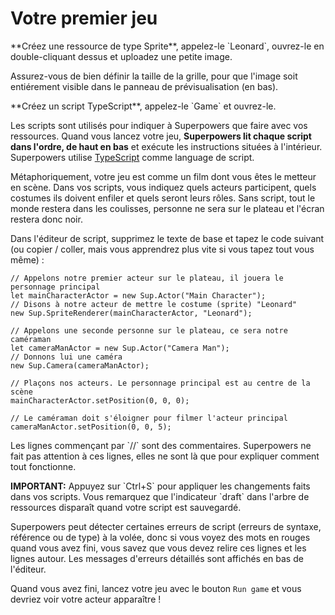 # Votre premier jeu

<div class="action">
  <p>**Créez une ressource de type Sprite**, appelez-le `Leonard`, ouvrez-le en double-cliquant dessus et uploadez une petite image.  
</div>

Assurez-vous de bien définir la taille de la grille, pour que l'image soit entiérement visible dans le panneau de prévisualisation (en bas).

<div class="action">
  <p>**Créez un script TypeScript**, appelez-le `Game` et ouvrez-le.
</div>

Les scripts sont utilisés pour indiquer à Superpowers que faire avec vos ressources. Quand vous lancez votre jeu, **Superpowers lit chaque script dans l'ordre, de haut en bas** et exécute les instructions situées à l'intérieur. Superpowers utilise <a href="http://www.typescriptlang.org/" target="_blank">TypeScript</a> comme language de script.

Métaphoriquement, votre jeu est comme un film dont vous êtes le metteur en scène. Dans vos scripts, vous indiquez quels acteurs participent, quels costumes ils doivent enfiler et quels seront leurs rôles. Sans script, tout le monde restera dans les coulisses, personne ne sera sur le plateau et l'écran restera donc noir.

<div class="action">
  <p>Dans l'éditeur de script, supprimez le texte de base et tapez le code suivant (ou copier / coller, mais vous apprendrez plus vite si vous tapez tout vous même) :
</div>

```
// Appelons notre premier acteur sur le plateau, il jouera le personnage principal
let mainCharacterActor = new Sup.Actor("Main Character");
// Disons à notre acteur de mettre le costume (sprite) "Leonard"
new Sup.SpriteRenderer(mainCharacterActor, "Leonard");

// Appelons une seconde personne sur le plateau, ce sera notre caméraman
let cameraManActor = new Sup.Actor("Camera Man");
// Donnons lui une caméra
new Sup.Camera(cameraManActor);

// Plaçons nos acteurs. Le personnage principal est au centre de la scène
mainCharacterActor.setPosition(0, 0, 0);

// Le caméraman doit s'éloigner pour filmer l'acteur principal
cameraManActor.setPosition(0, 0, 5);
```

<p>Les lignes commençant par `//` sont des commentaires. Superpowers ne fait pas attention à ces lignes, elles ne sont là que pour expliquer comment tout fonctionne.</p>

<div class="note">
  <p><b>IMPORTANT:</b> Appuyez sur `Ctrl+S` pour appliquer les changements faits dans vos scripts. Vous remarquez que l'indicateur `draft` dans l'arbre de ressources disparaît quand votre script est sauvegardé.</p>
</div>

Superpowers peut détecter certaines erreurs de script (erreurs de syntaxe, référence ou de type) à la volée, donc si vous voyez des mots en rouges quand vous avez fini, vous savez que vous devez relire ces lignes et les lignes autour. Les messages d'erreurs détaillés sont affichés en bas de l'éditeur.

Quand vous avez fini, lancez votre jeu avec le bouton `Run game` et vous devriez voir votre acteur apparaître !
